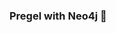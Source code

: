 ### Pregel with Neo4j 🚀



































































































































 















































































































































































































































































































































